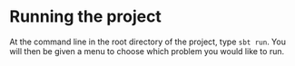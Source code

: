 # Running the project
At the command line in the root directory of the project, type `sbt run`. You will then be given a menu to choose which problem you would like to run.
